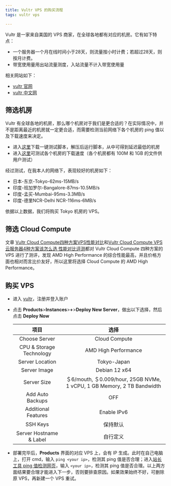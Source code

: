 ```yaml
---
title: Vultr VPS 的购买流程
tags: vultr vps

---
```


Vultr 是一家来自美国的 VPS 商家，在全球各地都有对应的机房。它有如下特点：

- 一个服务器一个月在线时间小于28天，则流量按小时计费；若超过28天，则按月计费。
- 带宽使用量用出站流量测度，入站流量不计入带宽使用量

相关网站如下：

- [vultr 官网](https://www.vultr.com/?ref=9522905-8H)
- [vultr 中文网](https://www.vultrcn.com/)

## 筛选机房

Vultr 有全球各地的机房，那么哪个机房对于我们是更合适的？在实际情况中，并不是距离最近的机房就一定更合适，而需要检测当前网络下各个机房的 ping 值以及下载速度来决定。

- 进入[这里](https://www.vultrcn.com/9.html)下载一键测试脚本，解压后运行脚本，从中可得到延迟最低的机房
- 进入[这里](https://www.vultrcn.com/2.html)可测试各个机房的下载速度（各个机房都有 100M 和 1GB 的文件供用户测试） 

经过测试，在我本人的网络下，表现较好的机房如下：

- 日本-东京-Tokyo-62ms-15MB/s
- 印度-班加罗尔-Bangalore-87ms-10.5MB/s
- 印度-孟买-Mumbai-95ms-3.3MB/s
- 印度-德里NCR-Delhi NCR-116ms-6MB/s

依据以上数据，我们将购买 Tokyo 机房的 VPS。

## 筛选 Cloud Compute

文章 [Vultr Cloud Compute四种方案VPS性能对比](https://www.vpscue.com/142.html)和[Vultr Cloud Compute VPS云服务器4种方案该怎么选 性能对比评测](https://hostcsr.com/526.html)都对 Vultr Cloud Compute 四种方案的 VPS 进行了测评，发现 AMD High Performance 的综合性能最高，并且价格方面也相对而言比价友好，所以这里将选择 Cloud Compute 的 AMD High Performance。

## 购买 VPS

- 进入 [vultr](https://www.vultr.com/)，注册并登入账户

- 点击 **Products**>**Instances**>**+**>**Deploy New Server**，做出以下选择，然后点击 **Deploy Now**

  |           项目           |                             选择                             |
  | :----------------------: | :----------------------------------------------------------: |
  |      Choose Server       |                        Cloud Compute                         |
  | CPU & Storage Technology |                     AMD High Performance                     |
  |     Server Location      |                         Tokyo-Japan                          |
  |       Server Image       |                        Debian 12 x64                         |
  |       Server Size        | ＄6/mouth,  ＄0.009/hour, 25GB NVMe, 1 vCPU, 1 GB Memory, 2 TB Bandwidth |
  |     Add Auto Backups     |                             OFF                              |
  |   Additional Features    |                         Enable IPv6                          |
  |         SSH Keys         |                           保持默认                           |
  | Server Hostname & Label  |                           自行定义                           |

- 部署完毕后，**Products** 界面的对应 VPS 上，会有 IP 生成。此时在自己电脑上，打开 cmd，输入 `ping <your ip>`，检测其 ping 值是否合理；进入[站长工具 ping 值检测网页](https://ping.chinaz.com/)，输入 `<your ip>`，检测其 ping 值是否合理。以上两方面结果要合理才能进入下一步，否则要排查原因。如果效果始终不好，可删除原 VPS，再新建一个 VPS 重试。